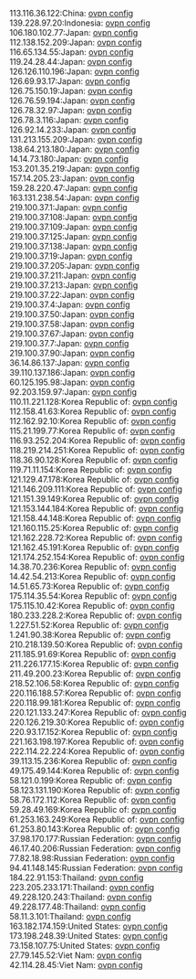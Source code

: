 113.116.36.122:China: [ovpn config](vpn/113_116_36_122.ovpn)  
139.228.97.20:Indonesia: [ovpn config](vpn/139_228_97_20.ovpn)  
106.180.102.77:Japan: [ovpn config](vpn/106_180_102_77.ovpn)  
112.138.152.209:Japan: [ovpn config](vpn/112_138_152_209.ovpn)  
116.65.134.55:Japan: [ovpn config](vpn/116_65_134_55.ovpn)  
119.24.28.44:Japan: [ovpn config](vpn/119_24_28_44.ovpn)  
126.126.110.196:Japan: [ovpn config](vpn/126_126_110_196.ovpn)  
126.69.93.17:Japan: [ovpn config](vpn/126_69_93_17.ovpn)  
126.75.150.19:Japan: [ovpn config](vpn/126_75_150_19.ovpn)  
126.76.59.194:Japan: [ovpn config](vpn/126_76_59_194.ovpn)  
126.78.32.97:Japan: [ovpn config](vpn/126_78_32_97.ovpn)  
126.78.3.116:Japan: [ovpn config](vpn/126_78_3_116.ovpn)  
126.92.14.233:Japan: [ovpn config](vpn/126_92_14_233.ovpn)  
131.213.155.209:Japan: [ovpn config](vpn/131_213_155_209.ovpn)  
138.64.213.180:Japan: [ovpn config](vpn/138_64_213_180.ovpn)  
14.14.73.180:Japan: [ovpn config](vpn/14_14_73_180.ovpn)  
153.201.35.219:Japan: [ovpn config](vpn/153_201_35_219.ovpn)  
157.14.205.23:Japan: [ovpn config](vpn/157_14_205_23.ovpn)  
159.28.220.47:Japan: [ovpn config](vpn/159_28_220_47.ovpn)  
163.131.238.54:Japan: [ovpn config](vpn/163_131_238_54.ovpn)  
219.100.37.1:Japan: [ovpn config](vpn/219_100_37_1.ovpn)  
219.100.37.108:Japan: [ovpn config](vpn/219_100_37_108.ovpn)  
219.100.37.109:Japan: [ovpn config](vpn/219_100_37_109.ovpn)  
219.100.37.125:Japan: [ovpn config](vpn/219_100_37_125.ovpn)  
219.100.37.138:Japan: [ovpn config](vpn/219_100_37_138.ovpn)  
219.100.37.19:Japan: [ovpn config](vpn/219_100_37_19.ovpn)  
219.100.37.205:Japan: [ovpn config](vpn/219_100_37_205.ovpn)  
219.100.37.211:Japan: [ovpn config](vpn/219_100_37_211.ovpn)  
219.100.37.213:Japan: [ovpn config](vpn/219_100_37_213.ovpn)  
219.100.37.22:Japan: [ovpn config](vpn/219_100_37_22.ovpn)  
219.100.37.4:Japan: [ovpn config](vpn/219_100_37_4.ovpn)  
219.100.37.50:Japan: [ovpn config](vpn/219_100_37_50.ovpn)  
219.100.37.58:Japan: [ovpn config](vpn/219_100_37_58.ovpn)  
219.100.37.67:Japan: [ovpn config](vpn/219_100_37_67.ovpn)  
219.100.37.7:Japan: [ovpn config](vpn/219_100_37_7.ovpn)  
219.100.37.90:Japan: [ovpn config](vpn/219_100_37_90.ovpn)  
36.14.86.137:Japan: [ovpn config](vpn/36_14_86_137.ovpn)  
39.110.137.186:Japan: [ovpn config](vpn/39_110_137_186.ovpn)  
60.125.195.98:Japan: [ovpn config](vpn/60_125_195_98.ovpn)  
92.203.159.97:Japan: [ovpn config](vpn/92_203_159_97.ovpn)  
110.11.221.128:Korea Republic of: [ovpn config](vpn/110_11_221_128.ovpn)  
112.158.41.63:Korea Republic of: [ovpn config](vpn/112_158_41_63.ovpn)  
112.162.92.10:Korea Republic of: [ovpn config](vpn/112_162_92_10.ovpn)  
115.21.199.77:Korea Republic of: [ovpn config](vpn/115_21_199_77.ovpn)  
116.93.252.204:Korea Republic of: [ovpn config](vpn/116_93_252_204.ovpn)  
118.219.214.251:Korea Republic of: [ovpn config](vpn/118_219_214_251.ovpn)  
118.36.90.128:Korea Republic of: [ovpn config](vpn/118_36_90_128.ovpn)  
119.71.11.154:Korea Republic of: [ovpn config](vpn/119_71_11_154.ovpn)  
121.129.47.178:Korea Republic of: [ovpn config](vpn/121_129_47_178.ovpn)  
121.146.209.111:Korea Republic of: [ovpn config](vpn/121_146_209_111.ovpn)  
121.151.39.149:Korea Republic of: [ovpn config](vpn/121_151_39_149.ovpn)  
121.153.144.184:Korea Republic of: [ovpn config](vpn/121_153_144_184.ovpn)  
121.158.44.148:Korea Republic of: [ovpn config](vpn/121_158_44_148.ovpn)  
121.160.115.25:Korea Republic of: [ovpn config](vpn/121_160_115_25.ovpn)  
121.162.228.72:Korea Republic of: [ovpn config](vpn/121_162_228_72.ovpn)  
121.162.45.191:Korea Republic of: [ovpn config](vpn/121_162_45_191.ovpn)  
121.174.252.154:Korea Republic of: [ovpn config](vpn/121_174_252_154.ovpn)  
14.38.70.236:Korea Republic of: [ovpn config](vpn/14_38_70_236.ovpn)  
14.42.54.213:Korea Republic of: [ovpn config](vpn/14_42_54_213.ovpn)  
14.51.65.73:Korea Republic of: [ovpn config](vpn/14_51_65_73.ovpn)  
175.114.35.54:Korea Republic of: [ovpn config](vpn/175_114_35_54.ovpn)  
175.115.10.42:Korea Republic of: [ovpn config](vpn/175_115_10_42.ovpn)  
180.233.228.2:Korea Republic of: [ovpn config](vpn/180_233_228_2.ovpn)  
1.227.51.52:Korea Republic of: [ovpn config](vpn/1_227_51_52.ovpn)  
1.241.90.38:Korea Republic of: [ovpn config](vpn/1_241_90_38.ovpn)  
210.218.139.50:Korea Republic of: [ovpn config](vpn/210_218_139_50.ovpn)  
211.185.91.69:Korea Republic of: [ovpn config](vpn/211_185_91_69.ovpn)  
211.226.177.15:Korea Republic of: [ovpn config](vpn/211_226_177_15.ovpn)  
211.49.200.23:Korea Republic of: [ovpn config](vpn/211_49_200_23.ovpn)  
218.52.106.58:Korea Republic of: [ovpn config](vpn/218_52_106_58.ovpn)  
220.116.188.57:Korea Republic of: [ovpn config](vpn/220_116_188_57.ovpn)  
220.118.99.181:Korea Republic of: [ovpn config](vpn/220_118_99_181.ovpn)  
220.121.133.247:Korea Republic of: [ovpn config](vpn/220_121_133_247.ovpn)  
220.126.219.30:Korea Republic of: [ovpn config](vpn/220_126_219_30.ovpn)  
220.93.17.152:Korea Republic of: [ovpn config](vpn/220_93_17_152.ovpn)  
221.163.198.197:Korea Republic of: [ovpn config](vpn/221_163_198_197.ovpn)  
222.114.22.224:Korea Republic of: [ovpn config](vpn/222_114_22_224.ovpn)  
39.113.15.236:Korea Republic of: [ovpn config](vpn/39_113_15_236.ovpn)  
49.175.49.144:Korea Republic of: [ovpn config](vpn/49_175_49_144.ovpn)  
58.121.0.199:Korea Republic of: [ovpn config](vpn/58_121_0_199.ovpn)  
58.123.131.190:Korea Republic of: [ovpn config](vpn/58_123_131_190.ovpn)  
58.76.172.112:Korea Republic of: [ovpn config](vpn/58_76_172_112.ovpn)  
59.28.49.169:Korea Republic of: [ovpn config](vpn/59_28_49_169.ovpn)  
61.253.163.249:Korea Republic of: [ovpn config](vpn/61_253_163_249.ovpn)  
61.253.80.143:Korea Republic of: [ovpn config](vpn/61_253_80_143.ovpn)  
37.98.170.177:Russian Federation: [ovpn config](vpn/37_98_170_177.ovpn)  
46.17.40.206:Russian Federation: [ovpn config](vpn/46_17_40_206.ovpn)  
77.82.18.98:Russian Federation: [ovpn config](vpn/77_82_18_98.ovpn)  
94.41.148.145:Russian Federation: [ovpn config](vpn/94_41_148_145.ovpn)  
184.22.91.153:Thailand: [ovpn config](vpn/184_22_91_153.ovpn)  
223.205.233.171:Thailand: [ovpn config](vpn/223_205_233_171.ovpn)  
49.228.120.243:Thailand: [ovpn config](vpn/49_228_120_243.ovpn)  
49.228.177.48:Thailand: [ovpn config](vpn/49_228_177_48.ovpn)  
58.11.3.101:Thailand: [ovpn config](vpn/58_11_3_101.ovpn)  
163.182.174.159:United States: [ovpn config](vpn/163_182_174_159.ovpn)  
173.198.248.39:United States: [ovpn config](vpn/173_198_248_39.ovpn)  
73.158.107.75:United States: [ovpn config](vpn/73_158_107_75.ovpn)  
27.79.145.52:Viet Nam: [ovpn config](vpn/27_79_145_52.ovpn)  
42.114.28.45:Viet Nam: [ovpn config](vpn/42_114_28_45.ovpn)  
